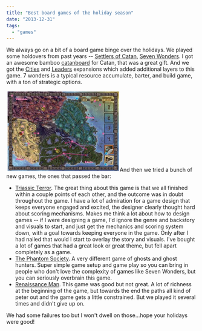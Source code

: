 ```yaml
---
title: "Best board games of the holiday season"
date: "2013-12-31"
tags: 
  - "games"
---
```


We always go on a bit of a board game binge over the holidays. We played some holdovers from past years -- [Settlers of Catan](http://www.catan.com/), [Seven Wonders](http://www.boardgamegeek.com/boardgame/68448/7-wonders). I got an awesome bamboo [catanboard](http://mycatanboards.com/) for Catan, that was a great gift. And we got the [Cities](http://www.amazon.com/Asmodee-SEVEN03ASM-7-Wonders-Cities/dp/B007IW0HME/) and [Leaders](http://www.amazon.com/Asmodee-SEVUS02ASM-7-Wonders-Leaders/dp/B0055CAF6M/ref=pd_bxgy_t_text_y) expansions which added additional layers to this game. 7 wonders is a typical resource accumulate, barter, and build game, with a ton of strategic options.

[![triassic](images/triassic-300x215.jpg)](http://theludwigs.com/wp-content/uploads/2013/12/triassic.jpg)And then we tried a bunch of new games, the ones that passed the bar:

- [Triassic Terror](http://www.triassicterror.com/). The great thing about this game is that we all finished within a couple points of each other, and the outcome was in doubt throughout the game. I have a lot of admiration for a game design that keeps everyone engaged and excited, the designer clearly thought hard about scoring mechanisms. Makes me think a lot about how to design games -- if I were designing a game, I'd ignore the genre and backstory and visuals to start, and just get the mechanics and scoring system down, with a goal towards keeping everyone in the game. Only after I had nailed that would I start to overlay the story and visuals. I've bought a lot of games that had a great look or great theme, but fell apart completely as a game.
- [The Phantom Society](http://www.iellogames.com/The_Phantom_Society.html). A very different game of ghosts and ghost hunters. Super simple game setup and game play so you can bring in people who don't love the complexity of games like Seven Wonders, but you can seriously overbrain this game.
- [Renaissance Man](http://riograndegames.com/Game/1271-Renaissance-Man). This game was good but not great. A lot of richness at the beginning of the game, but towards the end the paths all kind of peter out and the game gets a little constrained. But we played it several times and didn't give up on.

We had some failures too but I won't dwell on those...hope your holidays were good!

